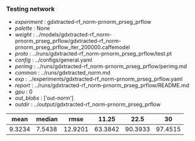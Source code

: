 ### Testing network
- *experiment* : gdxtracted-rf_norm-prnorm_prseg_prflow
- *palette* : None
- *weight* : ../models/gdxtracted-rf_norm-prnorm_prseg_prflow/gdxtracted-rf_norm-prnorm_prseg_prflow_iter_200000.caffemodel
- *proto* : ../runs/gdxtracted-rf_norm-prnorm_prseg_prflow/test.pt
- *config* : ../configs/general.yaml
- *perimg* : ../runs/gdxtracted-rf_norm-prnorm_prseg_prflow/perimg.md
- *common* : ../runs/gdxtracted_norm.md
- *exp* : ../experiments/gdxtracted-rf_norm-prnorm_prseg_prflow.yaml
- *report* : ../runs/gdxtracted-rf_norm-prnorm_prseg_prflow/README.md
- *gpu* : 0
- *out_blobs* : ['out-norm']
- *outdir* : ../output/gdxtracted-rf_norm-prnorm_prseg_prflow

mean | median | rmse | 11.25 | 22.5 | 30
---- | ------ | ---- | ----- | ---- | --
9.3234 | 7.5438 | 12.9201 | 63.3842 | 90.3933 | 97.4515
